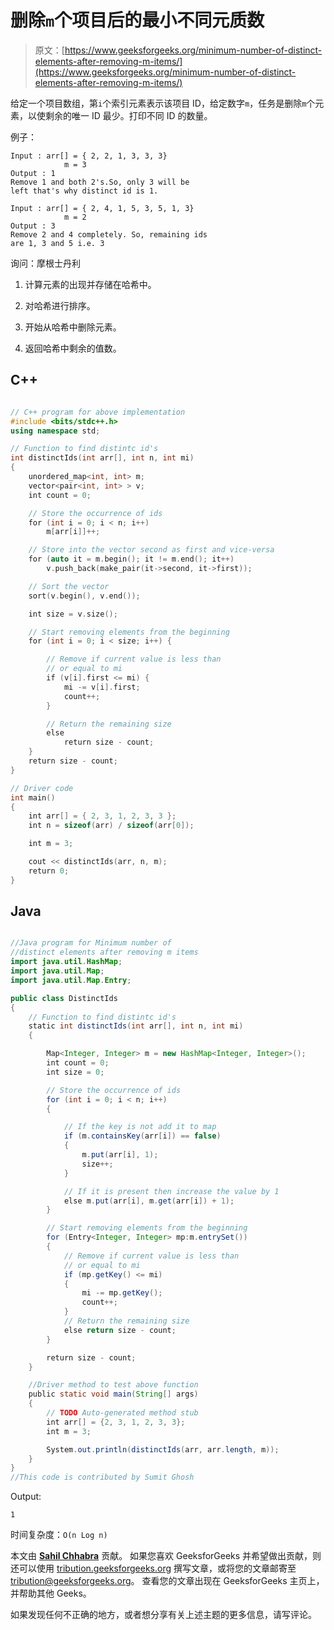 # 删除`m`个项目后的最小不同元质数

> 原文：[https://www.geeksforgeeks.org/minimum-number-of-distinct-elements-after-removing-m-items/](https://www.geeksforgeeks.org/minimum-number-of-distinct-elements-after-removing-m-items/)

给定一个项目数组，第`i`个索引元素表示该项目 ID，给定数字`m`，任务是删除`m`个元素，以使剩余的唯一 ID 最少。打印不同 ID 的数量。

例子：

```
Input : arr[] = { 2, 2, 1, 3, 3, 3} 
            m = 3
Output : 1
Remove 1 and both 2's.So, only 3 will be 
left that's why distinct id is 1.

Input : arr[] = { 2, 4, 1, 5, 3, 5, 1, 3} 
            m = 2
Output : 3
Remove 2 and 4 completely. So, remaining ids 
are 1, 3 and 5 i.e. 3

```

询问：摩根士丹利

1.  计算元素的出现并存储在哈希中。

2.  对哈希进行排序。

3.  开始从哈希中删除元素。

4.  返回哈希中剩余的值数。

## C++

```cpp

// C++ program for above implementation 
#include <bits/stdc++.h> 
using namespace std; 

// Function to find distintc id's 
int distinctIds(int arr[], int n, int mi) 
{ 
    unordered_map<int, int> m; 
    vector<pair<int, int> > v; 
    int count = 0; 

    // Store the occurrence of ids 
    for (int i = 0; i < n; i++) 
        m[arr[i]]++; 

    // Store into the vector second as first and vice-versa 
    for (auto it = m.begin(); it != m.end(); it++) 
        v.push_back(make_pair(it->second, it->first)); 

    // Sort the vector 
    sort(v.begin(), v.end()); 

    int size = v.size(); 

    // Start removing elements from the beginning 
    for (int i = 0; i < size; i++) { 

        // Remove if current value is less than  
        // or equal to mi 
        if (v[i].first <= mi) { 
            mi -= v[i].first; 
            count++; 
        } 

        // Return the remaining size 
        else
            return size - count; 
    } 
    return size - count; 
} 

// Driver code 
int main() 
{ 
    int arr[] = { 2, 3, 1, 2, 3, 3 }; 
    int n = sizeof(arr) / sizeof(arr[0]); 

    int m = 3; 

    cout << distinctIds(arr, n, m); 
    return 0; 
} 

```

## Java

```java

//Java program for Minimum number of 
//distinct elements after removing m items 
import java.util.HashMap; 
import java.util.Map; 
import java.util.Map.Entry; 

public class DistinctIds 
{ 
    // Function to find distintc id's 
    static int distinctIds(int arr[], int n, int mi) 
    { 

        Map<Integer, Integer> m = new HashMap<Integer, Integer>(); 
        int count = 0; 
        int size = 0; 

        // Store the occurrence of ids 
        for (int i = 0; i < n; i++) 
        { 

            // If the key is not add it to map 
            if (m.containsKey(arr[i]) == false) 
            { 
                m.put(arr[i], 1); 
                size++; 
            } 

            // If it is present then increase the value by 1 
            else m.put(arr[i], m.get(arr[i]) + 1); 
        } 

        // Start removing elements from the beginning 
        for (Entry<Integer, Integer> mp:m.entrySet()) 
        { 
            // Remove if current value is less than 
            // or equal to mi 
            if (mp.getKey() <= mi) 
            { 
                mi -= mp.getKey(); 
                count++; 
            } 
            // Return the remaining size 
            else return size - count; 
        } 

        return size - count; 
    } 

    //Driver method to test above function 
    public static void main(String[] args) 
    { 
        // TODO Auto-generated method stub 
        int arr[] = {2, 3, 1, 2, 3, 3}; 
        int m = 3; 

        System.out.println(distinctIds(arr, arr.length, m)); 
    } 
} 
//This code is contributed by Sumit Ghosh 

```

Output:

```
1

```

时间复杂度：`O(n Log n)`

本文由 [**Sahil Chhabra**](https://www.facebook.com/sahil.chhabra.965) 贡献。 如果您喜欢 GeeksforGeeks 并希望做出贡献，则还可以使用 [tribution.geeksforgeeks.org](http://www.contribute.geeksforgeeks.org) 撰写文章，或将您的文章邮寄至 tribution@geeksforgeeks.org。 查看您的文章出现在 GeeksforGeeks 主页上，并帮助其他 Geeks。

如果发现任何不正确的地方，或者想分享有关上述主题的更多信息，请写评论。

